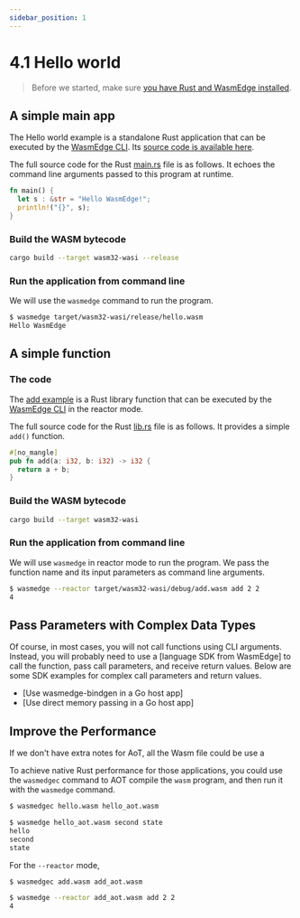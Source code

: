 ```yaml
---
sidebar_position: 1
---
```


# 4.1 Hello world

> Before we started, make sure [you have Rust and WasmEdge installed](setup.md).

## A simple main app

The Hello world example is a standalone Rust application that can be executed by the [WasmEdge CLI](docs/build-and-run/cli.md). Its [source code is available here](https://github.com/second-state/wasm-learning/tree/master/cli/hello).

The full source code for the Rust [main.rs](https://github.com/second-state/rust-examples/tree/main/hello) file is as follows.
It echoes the command line arguments passed to this program at runtime.

```rust
fn main() {
  let s : &str = "Hello WasmEdge!";
  println!("{}", s);
}
```

### Build the WASM bytecode

```bash
cargo build --target wasm32-wasi --release
```

### Run the application from command line

We will use the `wasmedge` command to run the program.

```bash
$ wasmedge target/wasm32-wasi/release/hello.wasm 
Hello WasmEdge
```

## A simple function

### The code

The [add example](https://github.com/second-state/wasm-learning/tree/master/cli/add) is a Rust library function that can be executed by the [WasmEdge CLI](/docs/build-and-run/cli.md) in the reactor mode.

The full source code for the Rust [lib.rs](https://github.com/second-state/wasm-learning/blob/master/cli/add/src/lib.rs) file is as follows.
It provides a simple `add()` function.

```rust
#[no_mangle]
pub fn add(a: i32, b: i32) -> i32 {
  return a + b;
}
```

###  Build the WASM bytecode

```bash
cargo build --target wasm32-wasi
```

### Run the application from command line

We will use `wasmedge` in reactor mode to run the program. We pass the function name and its input parameters as command line arguments.

```bash
$ wasmedge --reactor target/wasm32-wasi/debug/add.wasm add 2 2
4
```

## Pass Parameters with Complex Data Types

Of course, in most cases, you will not call functions using CLI arguments.
Instead, you will probably need to use a [language SDK from WasmEdge] to call the function, pass call parameters, and receive return values.
Below are some SDK examples for complex call parameters and return values.

* [Use wasmedge-bindgen in a Go host app]
* [Use direct memory passing in a Go host app]


## Improve the Performance

If we don't have extra notes for AoT, all the Wasm file could be use a

To achieve native Rust performance for those applications, you could use the `wasmedgec` command to AOT compile the `wasm` program, and then run it with the `wasmedge` command.

```bash
$ wasmedgec hello.wasm hello_aot.wasm

$ wasmedge hello_aot.wasm second state
hello
second
state
```

For the `--reactor` mode,

```bash
$ wasmedgec add.wasm add_aot.wasm

$ wasmedge --reactor add_aot.wasm add 2 2
4
```



